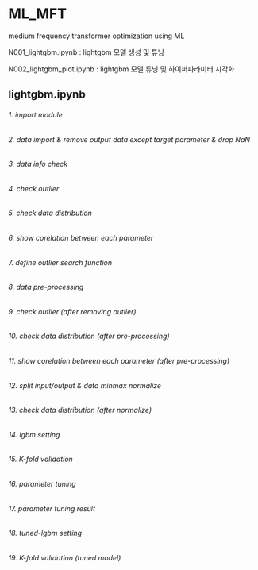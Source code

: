 # ML_MFT
medium frequency transformer optimization using ML

N001_lightgbm.ipynb : lightgbm 모델 생성 및 튜닝

N002_lightgbm_plot.ipynb : lightgbm 모델 튜닝 및 하이퍼파라미터 시각화

## lightgbm.ipynb
###### 1. import module
###### 2. data import & remove output data except target parameter & drop NaN
###### 3. data info check
###### 4. check outlier
###### 5. check data distribution
###### 6. show corelation between each parameter
###### 7. define outlier search function
###### 8. data pre-processing
###### 9. check outlier (after removing outlier)
###### 10. check data distribution (after pre-processing)
###### 11. show corelation between each parameter (after pre-processing)
###### 12. split input/output & data minmax normalize
###### 13. check data distribution (after normalize)
###### 14. lgbm setting
###### 15. K-fold validation
###### 16. parameter tuning
###### 17. parameter tuning result
###### 18. tuned-lgbm setting
###### 19. K-fold validation (tuned model)
